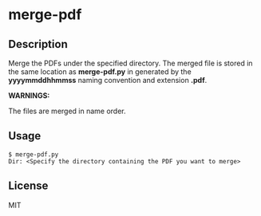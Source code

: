 # merge-pdf 

## Description  
Merge the PDFs under the specified directory. The merged file is stored in the same location as **merge-pdf.py** in generated by the **yyyymmddhhmmss** naming convention and extension **.pdf**.  

**WARNINGS:**  

The files are merged in name order.

## Usage  
```
$ merge-pdf.py
Dir: <Specify the directory containing the PDF you want to merge>
```

## License
MIT
